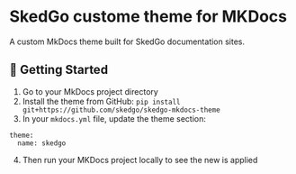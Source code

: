 # SkedGo custome theme for MKDocs
A custom MkDocs theme built for SkedGo documentation sites.

## 🚀 Getting Started
1. Go to your MkDocs project directory
2. Install the theme from GitHub: ````pip install git+https://github.com/skedgo/skedgo-mkdocs-theme````
3. In your `mkdocs.yml` file, update the theme section:
  ```
  theme:
    name: skedgo
  ```
4. Then run your MKDocs project locally to see the new is applied
